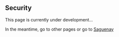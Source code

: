 ## Security

This page is currently under development...

In the meantime, go to other pages or go to [Saguenay](https://saguenay.vercel.app)
